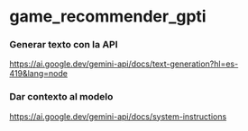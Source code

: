 # game_recommender_gpti

### Generar texto con la API
https://ai.google.dev/gemini-api/docs/text-generation?hl=es-419&lang=node

### Dar contexto al modelo
https://ai.google.dev/gemini-api/docs/system-instructions